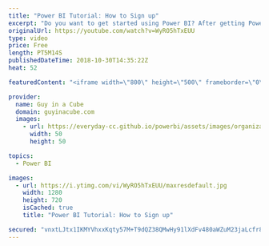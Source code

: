 ```yaml
---
title: "Power BI Tutorial: How to Sign up"
excerpt: "Do you want to get started using Power BI? After getting Power BI Desktop, you will want to sign up for the Power BI service. In this video, we show you how to do just that! The process is pretty straightforward using your corporate email address. We do call out one gotcha in the even that your admins"
originalUrl: https://youtube.com/watch?v=WyRO5hTxEUU
type: video
price: Free
length: PT5M14S
publishedDateTime: 2018-10-30T14:35:22Z
heat: 52

featuredContent: "<iframe width=\"800\" height=\"500\" frameborder=\"0\" src=\"https://www.youtube.com/embed/WyRO5hTxEUU\" allow=\"accelerometer; autoplay; encrypted-media; gyroscope; picture-in-picture\" allowfullscreen></iframe>"

provider:
  name: Guy in a Cube
  domain: guyinacube.com
  images:
    - url: https://everyday-cc.github.io/powerbi/assets/images/organizations/guyinacube.com-50x50.jpg
      width: 50
      height: 50

topics:
  - Power BI

images:
  - url: https://i.ytimg.com/vi/WyRO5hTxEUU/maxresdefault.jpg
    width: 1280
    height: 720
    isCached: true
    title: "Power BI Tutorial: How to Sign up"

secured: "vnxtLJtx1IKMYVhxxKqty57M+T9dQZ38QMwHy91lXdFv480aWZuM23jaLcfr8hRWK2VBg/EUHZjJ44DdFleYcEbcdDpsimCg/SaW83WVMVp+kdvAGqTD4n+9iVaLSovJ0uhI4kdh3xoQZIzeHgTdcMqmdmIDieyOh7ls5+6EyTcVdN5uHnl+v45sc3G3ccFGe1dpHlkyYSUska1Okj9Sx/jSCH8SOtUThFhcVr0dfLUi7pz5LDaGKGlhldUKHnLVbKAwAq7XvFkutL2sQizHVYjWMTdxqSKW+UvzNgofB8albA9IYp8qXJSmTVw44QK0535BOE+WE2plW4GM0hfCSlzkCu7mAUGQ/S2Wmv31TTAwHjRgTxZjTUp0SffD7JiApzAVsszRDAzJO3Atq9R6epST/2jkboTbpcQqwHynxLE=;r9uQGtVEquJBrM7bATzLig=="
---
```


